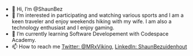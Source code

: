 - 👋 Hi, I’m @ShaunBez
- 👀 I’m interested in participating and watching various sports and I am a keen traveler and enjoy weekends hiking with my wife. I am also a technology enthusiast and I enjoy gaming.
- 🌱 I’m currently learning Software Developement with Codespace Academy.
- 📫 How to reach me [Twitter: @MRxViking](https://twitter.com/MRxVIKING), [LinkedIn: ShaunBezuidenhout](https://www.linkedin.com/in/shaun-bezuidenhout-0a6a31131/)

